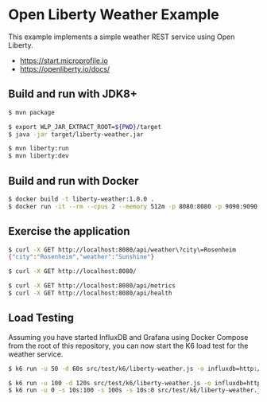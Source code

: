 # Open Liberty Weather Example

This example implements a simple weather REST service using Open Liberty.

- https://start.microprofile.io
- https://openliberty.io/docs/

## Build and run with JDK8+

```bash
$ mvn package

$ export WLP_JAR_EXTRACT_ROOT=${PWD}/target
$ java -jar target/liberty-weather.jar

$ mvn liberty:run
$ mvn liberty:dev
```

## Build and run with Docker

```bash
$ docker build -t liberty-weather:1.0.0 .
$ docker run -it --rm --cpus 2 --memory 512m -p 8080:8080 -p 9090:9090 liberty-weather:1.0.0
```

## Exercise the application

```bash
$ curl -X GET http://localhost:8080/api/weather\?city\=Rosenheim
{"city":"Rosenheim","weather":"Sunshine"}

$ curl -X GET http://localhost:8080/

$ curl -X GET http://localhost:8080/api/metrics
$ curl -X GET http://localhost:8080/api/health
```

## Load Testing 

Assuming you have started InfluxDB and Grafana using Docker Compose from the root of this repository, you can now start
the K6 load test for the weather service.

```bash
$ k6 run -u 50 -d 60s src/test/k6/liberty-weather.js -o influxdb=http://localhost:8086/k6

$ k6 run -u 100 -d 120s src/test/k6/liberty-weather.js -o influxdb=http://localhost:8086/k6
$ k6 run -u 0 -s 10s:100 -s 100s -s 10s:0 src/test/k6/liberty-weather.js -o influxdb=http://localhost:8086/k6
```